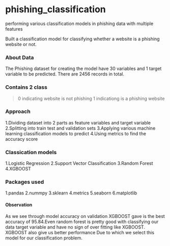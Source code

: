 # phishing_classification
performing various classification models in phishing data with multiple features

Built a classification model for classifying whether a website is a phishing website or not.

### About Data
The Phishing dataset for creating the model have 30 variables and 1 target variable to be predicted. 
There are 2456 records in total.

### Contains 2 class
> 0 indicating website is not phishing
> 1 indicationg is a phishing website

### Approach

1.Dividing dataset into 2 parts as feature variables and target variable
2.Splitting into train test and validation sets
3.Applying various machine learning classification models to predict
4.Using metrics to find the accuracy score

### Classication models

1.Logistic Regression 
2.Support Vector Classification
3.Random Forest 
4.XGBOOST

### Packages used

1.pandas
2.nummpy
3.sklearn
4.metrics
5.seaborn
6.matplotlib


#### Observation

As we see through model accuracy on validation XGBOOST gave is the best accuracy of 95.84.Even random forest is pretty good with classifying our data target variable and have no sign of over fitting like XGBOOST. XGBOOST also give us better performance
Due to which we select this model for our classification problem.

